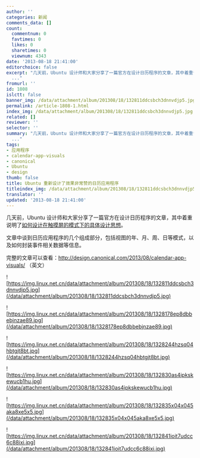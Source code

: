 ```yaml
---
author: ''
categories: 新闻
comments_data: []
count:
  commentnum: 0
  favtimes: 0
  likes: 0
  sharetimes: 0
  viewnum: 4343
date: '2013-08-18 21:41:00'
editorchoice: false
excerpt: "几天前，Ubuntu 设计师和大家分享了一篇官方在设计日历程序的文章，其中着重说明了如何设计在触摸屏的模式下的具体设计思想。\r\n文章中谈到日历应用程序的几个组成部分，包括视图的年、月、周、日等模式，以及如何封装
  ..."
fromurl: ''
id: 1808
islctt: false
banner_img: /data/attachment/album/201308/18/132811ddcsbch3dnnvdjp5.jpg
permalink: /article-1808-1.html
index_img: /data/attachment/album/201308/18/132811ddcsbch3dnnvdjp5.jpg
related: []
reviewer: ''
selector: ''
summary: "几天前，Ubuntu 设计师和大家分享了一篇官方在设计日历程序的文章，其中着重说明了如何设计在触摸屏的模式下的具体设计思想。\r\n文章中谈到日历应用程序的几个组成部分，包括视图的年、月、周、日等模式，以及如何封装
  ..."
tags:
- 应用程序
- calendar-app-visuals
- canonical
- Ubuntu
- design
thumb: false
title: Ubuntu 重新设计了效果非常赞的日历应用程序
titleindex_img: /data/attachment/album/201308/18/132811ddcsbch3dnnvdjp5.jpg
translator: ''
updated: '2013-08-18 21:41:00'
---
```


几天前，Ubuntu 设计师和大家分享了一篇官方在设计日历程序的文章，其中着重说明了[如何设计在触摸屏的模式下的具体设计思想](https://launchpad.net/ubuntu-phone-coreapps)。


文章中谈到日历应用程序的几个组成部分，包括视图的年、月、周、日等模式，以及如何封装事件相关数据等信息。


完整的文章可以查看：<http://design.canonical.com/2013/08/calendar-app-visuals/> （英文）


![https://img.linux.net.cn/data/attachment/album/201308/18/132811ddcsbch3dnnvdjp5.jpg](/data/attachment/album/201308/18/132811ddcsbch3dnnvdjp5.jpg)


![https://img.linux.net.cn/data/attachment/album/201308/18/1328178ep8dbbebjnzae89.jpg](/data/attachment/album/201308/18/1328178ep8dbbebjnzae89.jpg)


![https://img.linux.net.cn/data/attachment/album/201308/18/1328244hzsq04hbtgjt8bt.jpg](/data/attachment/album/201308/18/1328244hzsq04hbtgjt8bt.jpg)


![https://img.linux.net.cn/data/attachment/album/201308/18/132830as4ipkskewucb1hu.jpg](/data/attachment/album/201308/18/132830as4ipkskewucb1hu.jpg)


![https://img.linux.net.cn/data/attachment/album/201308/18/132835x04x045aka8xe5x5.jpg](/data/attachment/album/201308/18/132835x04x045aka8xe5x5.jpg)


![https://img.linux.net.cn/data/attachment/album/201308/18/132841ioit7udcc6c88ixi.jpg](/data/attachment/album/201308/18/132841ioit7udcc6c88ixi.jpg)